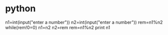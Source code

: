 # python
n1=int(input("enter a number"))
n2=int(input("enter a number"))
rem=n1%n2
while(rem!0=0)
n1=n2
n2=rem
rem=n1%n2
print n1
